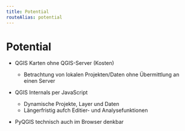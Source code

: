 ```yaml
---
title: Potential
routeAlias: potential
---
```


# Potential

- QGIS Karten ohne QGIS-Server (Kosten)
  - Betrachtung von lokalen Projekten/Daten ohne Übermittlung an einen Server
- QGIS Internals per JavaScript
  - Dynamische Projekte, Layer und Daten
  - Längerfristig aufch Editier- und Analysefunktionen
  
- PyQGIS technisch auch im Browser denkbar

